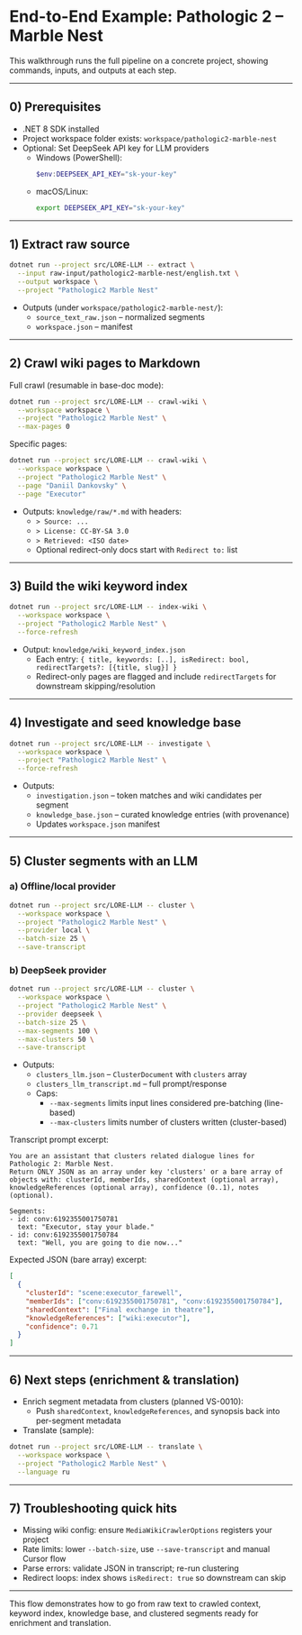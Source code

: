 # End-to-End Example: Pathologic 2 – Marble Nest

This walkthrough runs the full pipeline on a concrete project, showing commands, inputs, and outputs at each step.

---

## 0) Prerequisites

- .NET 8 SDK installed
- Project workspace folder exists: `workspace/pathologic2-marble-nest`
- Optional: Set DeepSeek API key for LLM providers
  - Windows (PowerShell):
    ```powershell
    $env:DEEPSEEK_API_KEY="sk-your-key"
    ```
  - macOS/Linux:
    ```bash
    export DEEPSEEK_API_KEY="sk-your-key"
    ```

---

## 1) Extract raw source

```bash
dotnet run --project src/LORE-LLM -- extract \
  --input raw-input/pathologic2-marble-nest/english.txt \
  --output workspace \
  --project "Pathologic2 Marble Nest"
```

- Outputs (under `workspace/pathologic2-marble-nest/`):
  - `source_text_raw.json` – normalized segments
  - `workspace.json` – manifest

---

## 2) Crawl wiki pages to Markdown

Full crawl (resumable in base-doc mode):
```bash
dotnet run --project src/LORE-LLM -- crawl-wiki \
  --workspace workspace \
  --project "Pathologic2 Marble Nest" \
  --max-pages 0
```

Specific pages:
```bash
dotnet run --project src/LORE-LLM -- crawl-wiki \
  --workspace workspace \
  --project "Pathologic2 Marble Nest" \
  --page "Daniil Dankovsky" \
  --page "Executor"
```

- Outputs: `knowledge/raw/*.md` with headers:
  - `> Source: ...`
  - `> License: CC-BY-SA 3.0`
  - `> Retrieved: <ISO date>`
  - Optional redirect-only docs start with `Redirect to:` list

---

## 3) Build the wiki keyword index

```bash
dotnet run --project src/LORE-LLM -- index-wiki \
  --workspace workspace \
  --project "Pathologic2 Marble Nest" \
  --force-refresh
```

- Output: `knowledge/wiki_keyword_index.json`
  - Each entry: `{ title, keywords: [..], isRedirect: bool, redirectTargets?: [{title, slug}] }`
  - Redirect-only pages are flagged and include `redirectTargets` for downstream skipping/resolution

---

## 4) Investigate and seed knowledge base

```bash
dotnet run --project src/LORE-LLM -- investigate \
  --workspace workspace \
  --project "Pathologic2 Marble Nest" \
  --force-refresh
```

- Outputs:
  - `investigation.json` – token matches and wiki candidates per segment
  - `knowledge_base.json` – curated knowledge entries (with provenance)
  - Updates `workspace.json` manifest

---

## 5) Cluster segments with an LLM

### a) Offline/local provider
```bash
dotnet run --project src/LORE-LLM -- cluster \
  --workspace workspace \
  --project "Pathologic2 Marble Nest" \
  --provider local \
  --batch-size 25 \
  --save-transcript
```

### b) DeepSeek provider
```bash
dotnet run --project src/LORE-LLM -- cluster \
  --workspace workspace \
  --project "Pathologic2 Marble Nest" \
  --provider deepseek \
  --batch-size 25 \
  --max-segments 100 \
  --max-clusters 50 \
  --save-transcript
```

- Outputs:
  - `clusters_llm.json` – `ClusterDocument` with `clusters` array
  - `clusters_llm_transcript.md` – full prompt/response
  - Caps:
    - `--max-segments` limits input lines considered pre-batching (line-based)
    - `--max-clusters` limits number of clusters written (cluster-based)

Transcript prompt excerpt:
```text
You are an assistant that clusters related dialogue lines for Pathologic 2: Marble Nest.
Return ONLY JSON as an array under key 'clusters' or a bare array of objects with: clusterId, memberIds, sharedContext (optional array), knowledgeReferences (optional array), confidence (0..1), notes (optional).

Segments:
- id: conv:6192355001750781
  text: "Executor, stay your blade."
- id: conv:6192355001750784
  text: "Well, you are going to die now..."
```

Expected JSON (bare array) excerpt:
```json
[
  {
    "clusterId": "scene:executor_farewell",
    "memberIds": ["conv:6192355001750781", "conv:6192355001750784"],
    "sharedContext": ["Final exchange in theatre"],
    "knowledgeReferences": ["wiki:executor"],
    "confidence": 0.71
  }
]
```

---

## 6) Next steps (enrichment & translation)

- Enrich segment metadata from clusters (planned VS-0010):
  - Push `sharedContext`, `knowledgeReferences`, and synopsis back into per-segment metadata
- Translate (sample):
```bash
dotnet run --project src/LORE-LLM -- translate \
  --workspace workspace \
  --project "Pathologic2 Marble Nest" \
  --language ru
```

---

## 7) Troubleshooting quick hits

- Missing wiki config: ensure `MediaWikiCrawlerOptions` registers your project
- Rate limits: lower `--batch-size`, use `--save-transcript` and manual Cursor flow
- Parse errors: validate JSON in transcript; re-run clustering
- Redirect loops: index shows `isRedirect: true` so downstream can skip

---

This flow demonstrates how to go from raw text to crawled context, keyword index, knowledge base, and clustered segments ready for enrichment and translation.
